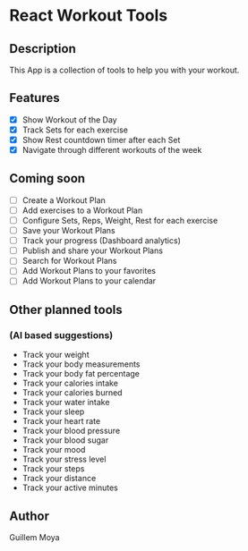 # React Workout Tools

## Description

This App is a collection of tools to help you with your workout.

## Features

- [x] Show Workout of the Day
- [x] Track Sets for each exercise
- [x] Show Rest countdown timer after each Set
- [x] Navigate through different workouts of the week

## Coming soon

- [ ] Create a Workout Plan
- [ ] Add exercises to a Workout Plan
- [ ] Configure Sets, Reps, Weight, Rest for each exercise
- [ ] Save your Workout Plans
- [ ] Track your progress (Dashboard analytics)
- [ ] Publish and share your Workout Plans
- [ ] Search for Workout Plans
- [ ] Add Workout Plans to your favorites
- [ ] Add Workout Plans to your calendar

## Other planned tools 
### (AI based suggestions)

- Track your weight
- Track your body measurements
- Track your body fat percentage
- Track your calories intake
- Track your calories burned
- Track your water intake
- Track your sleep
- Track your heart rate
- Track your blood pressure
- Track your blood sugar
- Track your mood
- Track your stress level
- Track your steps
- Track your distance
- Track your active minutes

## Author
Guillem Moya